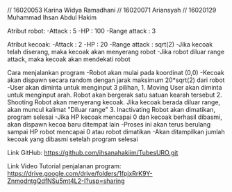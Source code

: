 // 16020053 Karina Widya Ramadhani
// 16020071 Ariansyah
// 16020129 Muhammad Ihsan Abdul Hakim

Atribut robot:
-Attack : 5
-HP : 100
-Range attack : 3

Atribut kecoak:
-Attack : 2
-HP : 20
-Range attack : sqrt(2)
-Jika kecoak telah diserang, maka kecoak akan menyerang robot
-Jika robot diluar range attack, maka kecoak akan mendekati robot

Cara menjalankan program
-Robot akan mulai pada koordinat (0,0)
-Kecoak akan dispawn secara random dengan jarak maksimum 20*sqrt(2) dari robot
-User akan diminta untuk menginput 3 pilihan,
	1. Moving
	   User akan diminta untuk menginput arah. Robot akan bergerak satu satuan kearah tersebut
	2. Shooting
	   Robot akan menyerang kecoak. Jika kecoak berada diluar range, akan muncul kalimat "Diluar range"
	3. Inactivating
	   Robot akan dimatikan, program selesai
-Jika HP kecoak mencapai 0 dan kecoak berhasil dibasmi, akan dispawn kecoa baru ditempat lain
-Proses ini akan terus berulang sampai HP robot mencapai 0 atau robot dimatikan
-Akan ditampilkan jumlah kecoak yang dibasmi setelah program selesai
	

Link GitHub:
https://github.com/ihsanahakiim/TubesURO.git

Link Video Tutorial penjalanan program:
https://drive.google.com/drive/folders/1fpjxRrK9Y-ZnmodntgQdfNSu5mt4L2-I?usp=sharing
